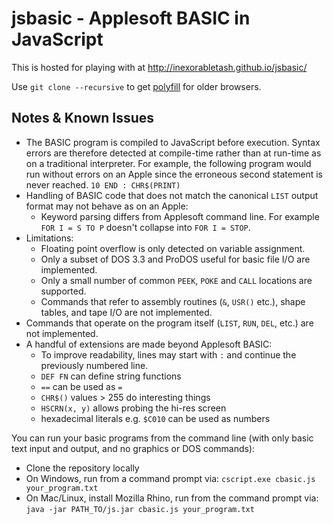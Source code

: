jsbasic - Applesoft BASIC in JavaScript
=======================================

This is hosted for playing with at http://inexorabletash.github.io/jsbasic/

Use `git clone --recursive` to get [polyfill](http://github.com/inexorabletash/polyfill) for older browsers.

Notes & Known Issues
--------------------
* The BASIC program is compiled to JavaScript before execution. Syntax errors are therefore detected at compile-time rather than at run-time as on a traditional interpreter. For example, the following program would run without errors on an Apple since the erroneous second statement is never reached. `10 END : CHR$(PRINT)`
* Handling of BASIC code that does not match the canonical `LIST` output format may not behave as on an Apple:
  * Keyword parsing differs from Applesoft command line. For example `FOR I = S TO P` doesn't collapse into `FOR I = STOP`.
* Limitations:
  * Floating point overflow is only detected on variable assignment.
  * Only a subset of DOS 3.3 and ProDOS useful for basic file I/O are implemented.
  * Only a small number of common `PEEK`, `POKE` and `CALL` locations are supported.
  * Commands that refer to assembly routines (`&`, `USR()` etc.), shape tables, and tape I/O are not implemented.
* Commands that operate on the program itself (`LIST`, `RUN`, `DEL`, etc.) are not implemented.
* A handful of extensions are made beyond Applesoft BASIC:
  * To improve readability, lines may start with `:` and continue the previously numbered line.
  * `DEF FN` can define string functions
  * `==` can be used as `=`
  * `CHR$()` values > 255 do interesting things
  * `HSCRN(x, y)` allows probing the hi-res screen
  * hexadecimal literals e.g. `$C010` can be used as numbers

You can run your basic programs from the command line (with only basic text input and output, and no graphics or DOS commands):
* Clone the repository locally
* On Windows, run from a command prompt via: `cscript.exe cbasic.js your_program.txt`
* On Mac/Linux, install Mozilla Rhino, run from the command prompt via: `java -jar PATH_TO/js.jar cbasic.js your_program.txt`
